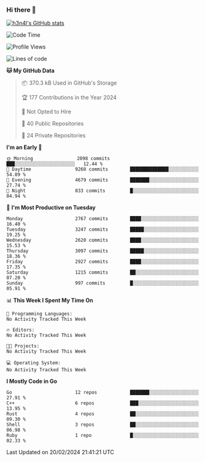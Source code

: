 ### Hi there 👋

[![h3n4l's GitHub stats](https://github-readme-stats.vercel.app/api?username=h3n4l&count_private=true&show_icons=true&theme=radical)](https://github.com/h3n4l/github-readme-stats)

<!--START_SECTION:waka-->
![Code Time](http://img.shields.io/badge/Code%20Time-1%2C836%20hrs%2017%20mins-blue)

![Profile Views](http://img.shields.io/badge/Profile%20Views-0-blue)

![Lines of code](https://img.shields.io/badge/From%20Hello%20World%20I%27ve%20Written-4.9%20million%20lines%20of%20code-blue)

**🐱 My GitHub Data** 

> 📦 370.3 kB Used in GitHub's Storage 
 > 
> 🏆 177 Contributions in the Year 2024
 > 
> 🚫 Not Opted to Hire
 > 
> 📜 40 Public Repositories 
 > 
> 🔑 24 Private Repositories 
 > 
**I'm an Early 🐤** 

```text
🌞 Morning                2098 commits        ███░░░░░░░░░░░░░░░░░░░░░░   12.44 % 
🌆 Daytime                9260 commits        ██████████████░░░░░░░░░░░   54.89 % 
🌃 Evening                4679 commits        ███████░░░░░░░░░░░░░░░░░░   27.74 % 
🌙 Night                  833 commits         █░░░░░░░░░░░░░░░░░░░░░░░░   04.94 % 
```
📅 **I'm Most Productive on Tuesday** 

```text
Monday                   2767 commits        ████░░░░░░░░░░░░░░░░░░░░░   16.40 % 
Tuesday                  3247 commits        █████░░░░░░░░░░░░░░░░░░░░   19.25 % 
Wednesday                2620 commits        ████░░░░░░░░░░░░░░░░░░░░░   15.53 % 
Thursday                 3097 commits        █████░░░░░░░░░░░░░░░░░░░░   18.36 % 
Friday                   2927 commits        ████░░░░░░░░░░░░░░░░░░░░░   17.35 % 
Saturday                 1215 commits        ██░░░░░░░░░░░░░░░░░░░░░░░   07.20 % 
Sunday                   997 commits         █░░░░░░░░░░░░░░░░░░░░░░░░   05.91 % 
```


📊 **This Week I Spent My Time On** 

```text
💬 Programming Languages: 
No Activity Tracked This Week

🔥 Editors: 
No Activity Tracked This Week

🐱‍💻 Projects: 
No Activity Tracked This Week

💻 Operating System: 
No Activity Tracked This Week
```

**I Mostly Code in Go** 

```text
Go                       12 repos            ███████░░░░░░░░░░░░░░░░░░   27.91 % 
C++                      6 repos             ███░░░░░░░░░░░░░░░░░░░░░░   13.95 % 
Rust                     4 repos             ██░░░░░░░░░░░░░░░░░░░░░░░   09.30 % 
Shell                    3 repos             ██░░░░░░░░░░░░░░░░░░░░░░░   06.98 % 
Ruby                     1 repo              █░░░░░░░░░░░░░░░░░░░░░░░░   02.33 % 
```




 Last Updated on 20/02/2024 21:41:21 UTC
<!--END_SECTION:waka-->

